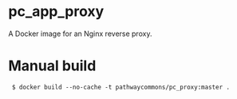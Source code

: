 # pc_app_proxy

A Docker image for an Nginx reverse proxy.

# Manual build

```shell
 $ docker build --no-cache -t pathwaycommons/pc_proxy:master .
```
